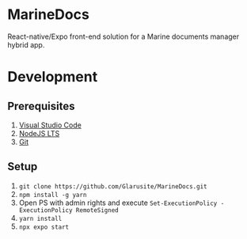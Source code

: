 # MarineDocs

React-native/Expo front-end solution for a Marine documents manager hybrid app.

# Development

## Prerequisites

1. [Visual Studio Code](https://code.visualstudio.com/download)
2. [NodeJS LTS](https://nodejs.org/en/download)
3. [Git](https://git-scm.com/download)

## Setup

1. ```git clone https://github.com/Glarusite/MarineDocs.git```
2. ```npm install -g yarn```
3. Open PS with admin rights and execute ```Set-ExecutionPolicy -ExecutionPolicy RemoteSigned```
4. ```yarn install```
5. ```npx expo start```
